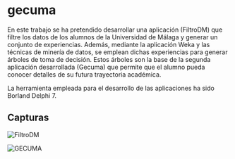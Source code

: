 # gecuma

En este trabajo se ha pretendido desarrollar una aplicación (FiltroDM) que filtre los datos de los alumnos de la Universidad de Málaga y generar un conjunto de experiencias. Además, mediante la aplicación Weka y las técnicas de minería de datos, se emplean dichas experiencias para generar árboles de toma de decisión. Estos árboles son la base de la segunda aplicación desarrollada (Gecuma) que permite que el alumno pueda conocer detalles de su futura trayectoria académica.

La herramienta empleada para el desarrollo de las aplicaciones ha sido Borland Delphi 7.

## Capturas

![FiltroDM](https://github.com/joseamdev/gecuma/blob/master/res/captura-FiltroDM.png?raw=true)

![GECUMA](https://github.com/joseamdev/gecuma/blob/master/res/captura-GECUMA.png?raw=true)
